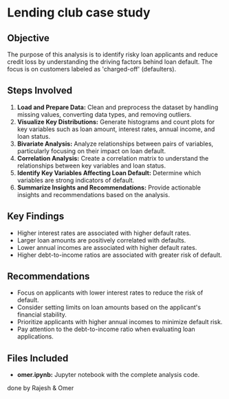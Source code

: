 # Lending club case study

## Objective
The purpose of this analysis is to identify risky loan applicants and reduce credit loss by understanding the driving factors behind loan default. The focus is on customers labeled as 'charged-off' (defaulters).

## Steps Involved
1. **Load and Prepare Data:** Clean and preprocess the dataset by handling missing values, converting data types, and removing outliers.
2. **Visualize Key Distributions:** Generate histograms and count plots for key variables such as loan amount, interest rates, annual income, and loan status.
3. **Bivariate Analysis:** Analyze relationships between pairs of variables, particularly focusing on their impact on loan default.
4. **Correlation Analysis:** Create a correlation matrix to understand the relationships between key variables and loan status.
5. **Identify Key Variables Affecting Loan Default:** Determine which variables are strong indicators of default.
6. **Summarize Insights and Recommendations:** Provide actionable insights and recommendations based on the analysis.

## Key Findings
- Higher interest rates are associated with higher default rates.
- Larger loan amounts are positively correlated with defaults.
- Lower annual incomes are associated with higher default rates.
- Higher debt-to-income ratios are associated with greater risk of default.

## Recommendations
- Focus on applicants with lower interest rates to reduce the risk of default.
- Consider setting limits on loan amounts based on the applicant's financial stability.
- Prioritize applicants with higher annual incomes to minimize default risk.
- Pay attention to the debt-to-income ratio when evaluating loan applications.

## Files Included
- **omer.ipynb:** Jupyter notebook with the complete analysis code.

done by 
Rajesh & Omer
